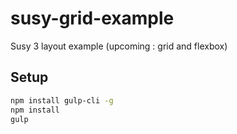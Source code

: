 # susy-grid-example

Susy 3 layout example (upcoming : grid and flexbox) 

## Setup

```sh
npm install gulp-cli -g
npm install
gulp
```
